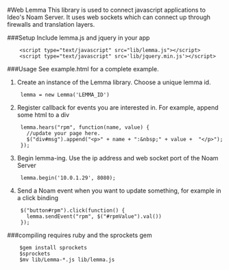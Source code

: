 #Web Lemma
This library is used to connect javascript applications to Ideo's Noam Server.
It uses web sockets which can connect up through firewalls and translation layers.

###Setup
  Include lemma.js and jquery in your app

        <script type="text/javascript" src="lib/lemma.js"></script>
        <script type="text/javascript" src='lib/jquery.min.js'></script>
###Usage
See example.html for a complete example.

1. Create an instance of the Lemma library.  Choose a unique lemma id.

        lemma = new Lemma('LEMMA_ID')

2. Register callback for events you are interested in. For example, append some html to a div

        lemma.hears("rpm", function(name, value) {
          //update your page here.
          $("div#msg").append("<p>" + name + ":&nbsp;" + value +  "</p>");
        });

3. Begin lemma-ing. Use the ip address and web socket port of the Noam Server

        lemma.begin('10.0.1.29', 8080);

4. Send a Noam event when you want to update something, for example in a click binding

        $("button#rpm").click(function() {
          lemma.sendEvent("rpm", $("#rpmValue").val())
        });

###compiling
requires ruby and the sprockets gem

        $gem install sprockets
        $sprockets
        $mv lib/Lemma-*.js lib/lemma.js

